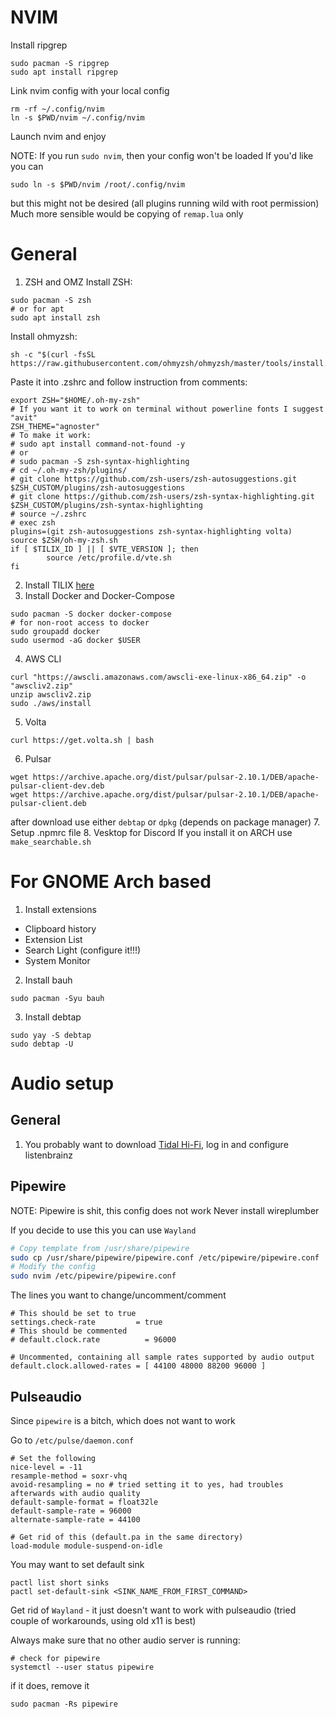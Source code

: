 # NVIM
Install ripgrep
```
sudo pacman -S ripgrep
sudo apt install ripgrep
```
Link nvim config with your local config
```
rm -rf ~/.config/nvim
ln -s $PWD/nvim ~/.config/nvim
```
Launch nvim and enjoy

NOTE: If you run `sudo nvim`, then your config won't be loaded
If you'd like you can
```
sudo ln -s $PWD/nvim /root/.config/nvim
```
but this might not be desired (all plugins running wild with root permission)
Much more sensible would be copying of `remap.lua` only
# General
1. ZSH and OMZ
Install ZSH:
```
sudo pacman -S zsh
# or for apt
sudo apt install zsh
```
Install ohmyzsh:
```
sh -c "$(curl -fsSL https://raw.githubusercontent.com/ohmyzsh/ohmyzsh/master/tools/install.sh)"
```


Paste it into .zshrc and follow instruction from comments:
```
export ZSH="$HOME/.oh-my-zsh"
# If you want it to work on terminal without powerline fonts I suggest "avit"
ZSH_THEME="agnoster"
# To make it work:
# sudo apt install command-not-found -y
# or
# sudo pacman -S zsh-syntax-highlighting
# cd ~/.oh-my-zsh/plugins/
# git clone https://github.com/zsh-users/zsh-autosuggestions.git $ZSH_CUSTOM/plugins/zsh-autosuggestions
# git clone https://github.com/zsh-users/zsh-syntax-highlighting.git $ZSH_CUSTOM/plugins/zsh-syntax-highlighting
# source ~/.zshrc
# exec zsh
plugins=(git zsh-autosuggestions zsh-syntax-highlighting volta)
source $ZSH/oh-my-zsh.sh
if [ $TILIX_ID ] || [ $VTE_VERSION ]; then
        source /etc/profile.d/vte.sh
fi
```

2. Install TILIX
[here](https://gnunn1.github.io/tilix-web/)
3. Install Docker and Docker-Compose
```
sudo pacman -S docker docker-compose
# for non-root access to docker
sudo groupadd docker
sudo usermod -aG docker $USER
```
4. AWS CLI
```
curl "https://awscli.amazonaws.com/awscli-exe-linux-x86_64.zip" -o "awscliv2.zip"
unzip awscliv2.zip
sudo ./aws/install
```
5. Volta
```
curl https://get.volta.sh | bash
```
6. Pulsar
```
wget https://archive.apache.org/dist/pulsar/pulsar-2.10.1/DEB/apache-pulsar-client-dev.deb
wget https://archive.apache.org/dist/pulsar/pulsar-2.10.1/DEB/apache-pulsar-client.deb
```
after download use either `debtap` or `dpkg` (depends on package manager)
7. Setup .npmrc file
8. Vesktop for Discord
If you install it on ARCH use `make_searchable.sh`



# For GNOME Arch based
1. Install extensions
* Clipboard history
* Extension List
* Search Light (configure it!!!)
* System Monitor
2. Install bauh
```
sudo pacman -Syu bauh
```
3. Install debtap
```
sudo yay -S debtap
sudo debtap -U
```

# Audio setup

## General

1. You probably want to download [Tidal Hi-Fi](https://github.com/Mastermindzh/tidal-hifi), log in and configure listenbrainz

## Pipewire

NOTE: Pipewire is shit, this config does not work
Never install wireplumber

If you decide to use this you can use `Wayland`

```bash
# Copy template from /usr/share/pipewire
sudo cp /usr/share/pipewire/pipewire.conf /etc/pipewire/pipewire.conf
# Modify the config
sudo nvim /etc/pipewire/pipewire.conf
```

The lines you want to change/uncomment/comment
```
# This should be set to true
settings.check-rate         = true
# This should be commented
# default.clock.rate          = 96000

# Uncommented, containing all sample rates supported by audio output
default.clock.allowed-rates = [ 44100 48000 88200 96000 ]
```

## Pulseaudio

Since `pipewire` is a bitch, which does not want to work

Go to `/etc/pulse/daemon.conf`
```
# Set the following
nice-level = -11
resample-method = soxr-vhq
avoid-resampling = no # tried setting it to yes, had troubles afterwards with audio quality
default-sample-format = float32le
default-sample-rate = 96000
alternate-sample-rate = 44100

# Get rid of this (default.pa in the same directory)
load-module module-suspend-on-idle
```

You may want to set default sink
```
pactl list short sinks
pactl set-default-sink <SINK_NAME_FROM_FIRST_COMMAND>
```

Get rid of `Wayland` - it just doesn't want to work with pulseaudio (tried couple of workarounds, using old x11 is best)

Always make sure that no other audio server is running:
```
# check for pipewire
systemctl --user status pipewire
```
if it does, remove it
```
sudo pacman -Rs pipewire
```
